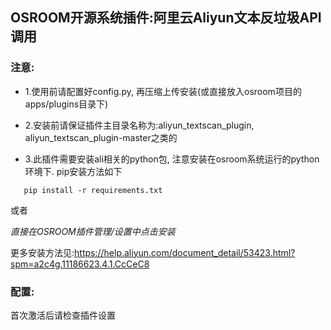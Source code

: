 ## OSROOM开源系统插件:阿里云Aliyun文本反垃圾API调用
### 注意:
- 1.使用前请配置好config.py, 再压缩上传安装(或直接放入osroom项目的apps/plugins目录下)

- 2.安装前请保证插件主目录名称为:aliyun_textscan_plugin, aliyun_textscan_plugin-master之类的

- 3.此插件需要安装ali相关的python包, 注意安装在osroom系统运行的python环境下. pip安装方法如下
 ```
    pip install -r requirements.txt
 ```
  或者 
  
  *直接在OSROOM插件管理/设置中点击安装*
 
更多安装方法见:https://help.aliyun.com/document_detail/53423.html?spm=a2c4g.11186623.4.1.CcCeC8

### 配置:
首次激活后请检查插件设置
